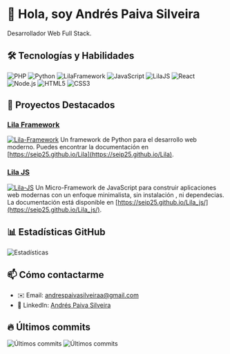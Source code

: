 # 👋 Hola, soy Andrés Paiva Silveira

Desarrollador Web Full Stack.

## 🛠 Tecnologías y Habilidades
![PHP](https://img.shields.io/badge/-php-3776AB?logo=php&logoColor=white)
![Python](https://img.shields.io/badge/-Python-3776AB?logo=python&logoColor=white)
![LilaFramework](https://img.shields.io/badge/-![LilaFramework-3776AB?logo=python&logoColor=white)
![JavaScript](https://img.shields.io/badge/-JavaScript-F7DF1E?logo=javascript&logoColor=black)
![LilaJS](https://img.shields.io/badge/-LilaJS-F7DF1E?logo=javascript&logoColor=black)
![React](https://img.shields.io/badge/-React-61DAFB?logo=react&logoColor=white)
![Node.js](https://img.shields.io/badge/-Node.js-339933?logo=node.js&logoColor=white)
![HTML5](https://img.shields.io/badge/-HTML5-E34F26?logo=html5&logoColor=white)
![CSS3](https://img.shields.io/badge/-CSS3-1572B6?logo=css3&logoColor=white)

## 🌟 Proyectos Destacados

### [Lila Framework](https://github.com/seip25/Lila)
[![Lila-Framework](https://img.shields.io/badge/-LilaFramework-3776AB?logo=python&logoColor=white)](https://pypi.org/project/lila-framework/)
Un framework de Python para el desarrollo web moderno. Puedes encontrar la documentación en [https://seip25.github.io/Lila](https://seip25.github.io/Lila).

### [Lila JS](https://github.com/seip25/Lila_js)
[![Lila-JS](https://img.shields.io/badge/-LilaJS-F7DF1E?logo=javascript&logoColor=black)](https://www.npmjs.com/package/lila-js)
Un Micro-Framework de JavaScript para construir aplicaciones web modernas con un enfoque minimalista, sin instalación , ni dependecias. La documentación está disponible en [https://seip25.github.io/Lila_js/](https://seip25.github.io/Lila_js/).
 

## 📊 Estadísticas GitHub

![Estadísticas](https://github-readme-stats.vercel.app/api?username=seip25&show_icons=true&theme=dracula)

## 📫 Cómo contactarme

- ✉️ Email: [andrespaivasilveiraa@gmail.com](mailto:andrespaivasilveiraa@gmail.com)
- 💼 LinkedIn: [Andrés Paiva Silveira](https://linkedin.com/in/tuperfil)
 

## 🔥 Últimos commits

![Últimos commits](https://github-readme-stats.vercel.app/api/pin/?username=seip25&repo=lila)
![Últimos commits](https://github-readme-stats.vercel.app/api/pin/?username=seip25&repo=lila_js)
